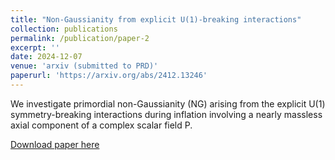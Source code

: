 ```yaml
---
title: "Non-Gaussianity from explicit U(1)-breaking interactions"
collection: publications
permalink: /publication/paper-2
excerpt: ''
date: 2024-12-07
venue: 'arxiv (submitted to PRD)'
paperurl: 'https://arxiv.org/abs/2412.13246'
---
```

We investigate primordial non-Gaussianity (NG) arising from the explicit U(1) symmetry-breaking interactions during inflation involving a nearly massless axial component of a complex scalar field P.


[Download paper here](https://arxiv.org/abs/2412.13246)
